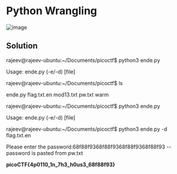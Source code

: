 # Python Wrangling
![image](https://user-images.githubusercontent.com/87900090/220204051-81e2c717-9942-4280-a58f-34da315e0cad.png)

## Solution

rajeev@rajeev-ubuntu:~/Documents/picoctf$ python3 ende.py 

Usage: ende.py (-e/-d) [file]

rajeev@rajeev-ubuntu:~/Documents/picoctf$ ls

ende.py  flag.txt.en  mod13.txt  pw.txt  warm

rajeev@rajeev-ubuntu:~/Documents/picoctf$ python3 ende.py 

Usage: ende.py (-e/-d) [file]

rajeev@rajeev-ubuntu:~/Documents/picoctf$ python3 ende.py -d flag.txt.en

Please enter the password:68f88f9368f88f9368f88f9368f88f93   --password is pasted from pw.txt

**picoCTF{4p0110_1n_7h3_h0us3_68f88f93}**
